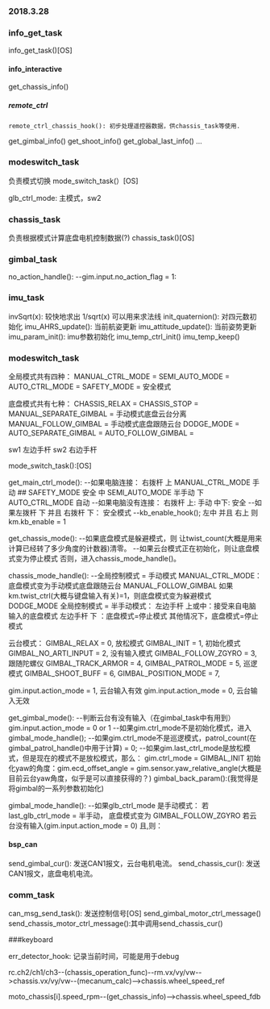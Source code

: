 ### 2018.3.28


### info_get_task
 info_get_task()[OS]
#### info_interactive
  get_chassis_info()
##### remote_ctrl
    remote_ctrl_chassis_hook(): 初步处理遥控器数据，供chassis_task等使用.
  get_gimbal_info()
  get_shoot_info()
  get_global_last_info()
  ...

### modeswitch_task
  负责模式切换
  mode_switch_task(）[OS]

glb_ctrl_mode: 主模式，sw2

### chassis_task
负责根据模式计算底盘电机控制数据(?)
chassis_task()[OS]

### gimbal_task
no_action_handle():
--gim.input.no_action_flag = 1:

### imu_task
invSqrt(x):
  较快地求出 1/sqrt(x) 可以用来求法线
init_quaternion():
  对四元数初始化
imu_AHRS_update():
  当前航姿更新
imu_attitude_update():
  当前姿势更新
imu_param_init():
  imu参数初始化
imu_temp_ctrl_init()
imu_temp_keep()


### modeswitch_task
全局模式共有四种：
MANUAL_CTRL_MODE   =
SEMI_AUTO_MODE     =
AUTO_CTRL_MODE     =
SAFETY_MODE        = 安全模式

底盘模式共有七种：
CHASSIS_RELAX          =
CHASSIS_STOP           =
MANUAL_SEPARATE_GIMBAL = 手动模式底盘云台分离
MANUAL_FOLLOW_GIMBAL   = 手动模式底盘跟随云台
DODGE_MODE             =
AUTO_SEPARATE_GIMBAL   =
AUTO_FOLLOW_GIMBAL     =

sw1 左边手杆
sw2 右边手杆


mode_switch_task():[OS]

get_main_ctrl_mode():
--如果电脑连接：
  右拨杆 上 MANUAL_CTRL_MODE 手动
        ## SAFETY_MODE      安全
        中 SEMI_AUTO_MODE   半手动
        下 AUTO_CTRL_MODE   自动
--如果电脑没有连接：
  右拨杆 上:     手动
        中下:   安全
--如果左拨杆 下 并且 右拨杆 下：
    安全模式
--kb_enable_hook();
  左中 并且 右上 则 km.kb_enable = 1

get_chassis_mode():
--如果底盘模式是躲避模式，则   让twist_count(大概是用来计算已经转了多少角度的计数器)清零。
--如果云台模式正在初始化，则让底盘模式变为停止模式
  否则，进入chassis_mode_handle()。

chassis_mode_handle():
--全局控制模式 = 手动模式 MANUAL_CTRL_MODE：
    底盘模式变为手动模式底盘跟随云台 MANUAL_FOLLOW_GIMBAL
    如果km.twist_ctrl(大概与键盘输入有关)=1，则底盘模式变为躲避模式 DODGE_MODE
  全局控制模式 = 半手动模式：
    左边手杆 上或中：接受来自电脑输入的底盘模式
    左边手杆 下   ：底盘模式=停止模式
  其他情况下，底盘模式=停止模式

云台模式：
GIMBAL_RELAX         = 0, 放松模式
GIMBAL_INIT          = 1, 初始化模式
GIMBAL_NO_ARTI_INPUT = 2, 没有输入模式
GIMBAL_FOLLOW_ZGYRO  = 3, 跟随陀螺仪
GIMBAL_TRACK_ARMOR   = 4,
GIMBAL_PATROL_MODE   = 5, 巡逻模式
GIMBAL_SHOOT_BUFF    = 6,
GIMBAL_POSITION_MODE = 7,

gim.input.action_mode = 1, 云台输入有效
gim.input.action_mode = 0, 云台输入无效

get_gimbal_mode():
--判断云台有没有输入（在gimbal_task中有用到）gim.input.action_mode = 0 or 1
--如果gim.ctrl_mode不是初始化模式，进入gimbal_mode_handle();
--如果gim.ctrl_mode不是巡逻模式，patrol_count(在gimbal_patrol_handle()中用于计算) = 0;
--如果gim.last_ctrl_mode是放松模式，但是现在的模式不是放松模式，那么：
      gim.ctrl_mode = GIMBAL_INIT
      初始化yaw的角度：gim.ecd_offset_angle = gim.sensor.yaw_relative_angle(大概是目前云台yaw角度，似乎是可以直接获得的？)
      gimbal_back_param():(我觉得是将gimbal的一系列参数初始化)


gimbal_mode_handle():
--如果glb_ctrl_mode 是手动模式：
    若last_glb_ctrl_mode = 半手动， 底盘模式变为 GIMBAL_FOLLOW_ZGYRO
    若云台没有输入(gim.input.action_mode = 0) 且,则：



#### bsp_can
send_gimbal_cur(): 发送CAN1报文，云台电机电流。
send_chassis_cur(): 发送CAN1报文，底盘电机电流。

### comm_task
can_msg_send_task(): 发送控制信号[OS]
  send_gimbal_motor_ctrl_message()
  send_chassis_motor_ctrl_message():其中调用send_chassis_cur()

###keyboard


err_detector_hook: 记录当前时间，可能是用于debug

rc.ch2/ch1/ch3--(chassis_operation_func)--rm.vx/vy/vw-->chassis.vx/vy/vw--(mecanum_calc)-->chassis.wheel_speed_ref

moto_chassis[i].speed_rpm--(get_chassis_info)-->chassis.wheel_speed_fdb
